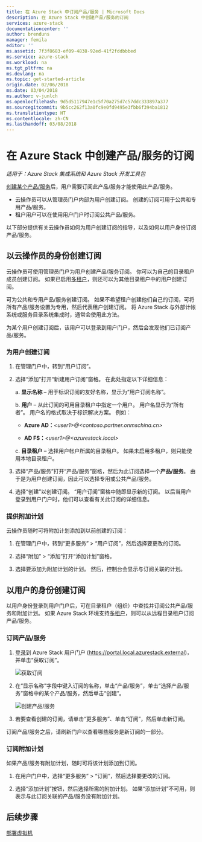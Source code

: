 ```yaml
---
title: 在 Azure Stack 中订阅产品/服务 | Microsoft Docs
description: 在 Azure Stack 中创建产品/服务的订阅
services: azure-stack
documentationcenter: ''
author: brenduns
manager: femila
editor: ''
ms.assetid: 7f3f8683-ef09-4838-92ed-41f2fddbbbed
ms.service: azure-stack
ms.workload: na
ms.tgt_pltfrm: na
ms.devlang: na
ms.topic: get-started-article
origin.date: 02/06/2018
ms.date: 03/04/2018
ms.author: v-junlch
ms.openlocfilehash: 9d5d5117947e1c5f70a275d7c57ddc333897a377
ms.sourcegitcommit: 9b5cc262f13a0fc9e0fd9495e3fbb6f394ba1812
ms.translationtype: HT
ms.contentlocale: zh-CN
ms.lasthandoff: 03/08/2018
---
```

# <a name="create-subscriptions-to-offers-in-azure-stack"></a>在 Azure Stack 中创建产品/服务的订阅

*适用于：Azure Stack 集成系统和 Azure Stack 开发工具包*

[创建某个产品/服务](azure-stack-create-offer.md)后，用户需要订阅此产品/服务才能使用此产品/服务。   
- 云操作员可以从管理员门户内部为用户创建订阅。  创建的订阅可用于公共和专用产品/服务。
- 租户用户可以在使用用户门户时订阅公共产品/服务。  

以下部分提供有关云操作员如何为用户创建订阅的指导，以及如何以用户身份订阅产品/服务。

## <a name="create-a-subscription-as-a-cloud-operator"></a>以云操作员的身份创建订阅
云操作员可使用管理员门户为用户创建产品/服务订阅。  你可以为自己的目录租户成员创建订阅。  如果已启用[多租户](azure-stack-enable-multitenancy.md)，则还可以为其他目录租户中的用户创建订阅。

可为公共和专用产品/服务创建订阅。  如果不希望租户创建他们自己的订阅，可将所有产品/服务设置为专用，然后代表租户创建订阅。 将 Azure Stack 与外部计帐系统或服务目录系统集成时，通常会使用此方法。

为某个用户创建订阅后，该用户可以登录到用户门户，然后会发现他们已订阅产品/服务。  

### <a name="to-create-the-subscription-for-a-user"></a>为用户创建订阅
1. 在管理门户中，转到“用户订阅”。
2. 选择“添加”打开“新建用户订阅”窗格。 在此处指定以下详细信息：  

    a. **显示名称** – 用于标识订阅的友好名称，显示为“用户订阅名称”。

    b. **用户** – 从此订阅的可用目录租户中指定一个用户。 用户名显示为“所有者”。  用户名的格式取决于标识解决方案。 例如：   

      -  **Azure AD：***&lt;user1>@&lt;contoso.partner.onmschina.cn>*

      -  **AD FS：***&lt;user1>@&lt;azurestack.local>*     

    c.  **目录租户** – 选择用户帐户所属的目录租户。 如果未启用多租户，则只能使用本地目录租户。

3. 选择“产品/服务”打开“产品/服务”窗格，然后为此订阅选择一个**产品/服务**。 由于是为用户创建订阅，因此可以选择专用或公共产品/服务。

4. 选择“创建”以创建订阅。 “用户订阅”窗格中随即显示新的订阅。  以后当用户登录到用户门户时，他们可以查看有关此订阅的详细信息。

### <a name="to-make-an-add-on-plan-available"></a>提供附加计划  
云操作员随时可将附加计划添加到以前创建的订阅：   
1. 在管理门户中，转到“更多服务” > “用户订阅”，然后选择要更改的订阅。   

2. 选择“附加” > “添加”打开“添加计划”窗格。  

3. 选择要添加为附加计划的计划。  然后，控制台会显示与订阅关联的计划。




## <a name="create-a-subscription-as-a-user"></a>以用户的身份创建订阅
以用户身份登录到用户门户后，可在目录租户（组织）中查找并订阅公共产品/服务和附加计划。 如果 Azure Stack 环境支持[多租户](azure-stack-enable-multitenancy.md)，则可以从远程目录租户订阅产品/服务。

### <a name="to-subscribe-to-an-offer"></a>订阅产品/服务
1. [登录](azure-stack-connect-azure-stack.md)到 Azure Stack 用户门户 (https://portal.local.azurestack.external)，并单击“获取订阅”。

   ![获取订阅](./media/azure-stack-subscribe-plan-provision-vm/image01.png)
2. 在“显示名称”字段中键入订阅的名称，单击“产品/服务”，单击“选择产品/服务”窗格中的某个产品/服务，然后单击“创建”。

   ![创建产品/服务](./media/azure-stack-subscribe-plan-provision-vm/image02.png)
3. 若要查看创建的订阅，请单击“更多服务”、单击“订阅”，然后单击新订阅。  

订阅产品/服务之后，请刷新门户以查看哪些服务是新订阅的一部分。

### <a name="to-subscribe-to-an-add-on-plan"></a>订阅附加计划
如果产品/服务有附加计划，随时可将该计划添加到订阅。  

1. 在用户门户中，选择“更多服务” > “订阅”，然后选择要更改的订阅。

2. 选择“添加计划”按钮，然后选择所需的附加计划。 如果“添加计划”不可用，则表示与此订阅关联的产品/服务没有附加计划。



## <a name="next-steps"></a>后续步骤
[部署虚拟机](azure-stack-provision-vm.md)

